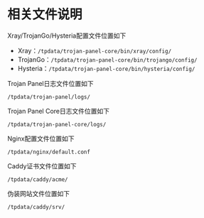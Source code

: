 # 相关文件说明

Xray/TrojanGo/Hysteria配置文件位置如下

- Xray：`/tpdata/trojan-panel-core/bin/xray/config/`
- TrojanGo：`/tpdata/trojan-panel-core/bin/trojango/config/`
- Hysteria：`/tpdata/trojan-panel-core/bin/hysteria/config/`

Trojan Panel日志文件位置如下

`/tpdata/trojan-panel/logs/`

Trojan Panel Core日志文件位置如下

`/tpdata/trojan-panel-core/logs/`

Nginx配置文件位置如下

`/tpdata/nginx/default.conf`

Caddy证书文件位置如下

`/tpdata/caddy/acme/`

伪装网站文件位置如下

`/tpdata/caddy/srv/`